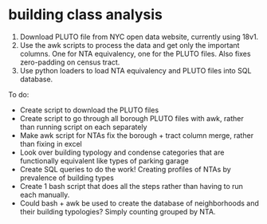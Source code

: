 # building class analysis

1. Download PLUTO file from NYC open data website, currently using 18v1.
2. Use the awk scripts to process the data and get only the important columns. One for NTA equivalency, one for the PLUTO files. Also fixes zero-padding on census tract.
3. Use python loaders to load NTA equivalency and PLUTO files into SQL database.

To do:
* Create script to download the PLUTO files
* Create script to go through all borough PLUTO files with awk, rather than running script on each separately
* Make awk script for NTAs fix the borough + tract column merge, rather than fixing in excel
* Look over building typology and condense categories that are functionally equivalent like types of parking garage
* Create SQL queries to do the work! Creating profiles of NTAs by prevalence of building types
* Create 1 bash script that does all the steps rather than having to run each manually.
* Could bash + awk be used to create the database of neighborhoods and their building typologies? Simply counting grouped by NTA.
